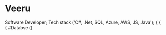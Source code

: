 # Veeru
Software Developer;
Tech stack ('C#, .Net, SQL, Azure, AWS, JS, Java');
{ 
   {
        {
        #Databse ()
